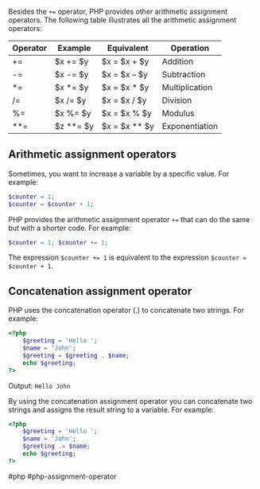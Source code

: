 
Besides the `+=` operator, PHP provides other arithmetic assignment operators. The following table illustrates all the arithmetic assignment operators:

| Operator | Example | Equivalent | Operation |
| --------- | -------- | ---------- | -------- |
| += | $x += $y | $x = $x + $y | Addition |
| -= | $x -= $y | $x = $x – $y | Subtraction |
| \*= | $x \*= $y | $x = $x \* $y | Multiplication |
| /= | $x /= $y | $x = $x / $y | Division |
| %= | $x %= $y | $x = $x % $y | Modulus |
| \*\*= | $z \*\*= $y | $x = $x \*\* $y | Exponentiation |


## Arithmetic assignment operators

Sometimes, you want to increase a variable by a specific value. For example:

```php
$counter = 1; 
$counter = $counter + 1;
```

PHP provides the arithmetic assignment operator `+=` that can do the same but with a shorter code. For example:

```php
$counter = 1; $counter += 1;
```

The expression `$counter += 1` is equivalent to the expression `$counter = $counter + 1`.

## Concatenation assignment operator

PHP uses the concatenation operator (.) to concatenate two strings. For example:

```php
<?php 
	$greeting = 'Hello '; 
	$name = 'John'; 
	$greeting = $greeting . $name; 
	echo $greeting;
?>
```

Output:
`Hello John`

By using the concatenation assignment operator you can concatenate two strings and assigns the result string to a variable. For example:

```php
<?php 
	$greeting = 'Hello '; 
	$name = 'John'; 
	$greeting .= $name; 
	echo $greeting;
?>
```

#php  #php-assignment-operator  
